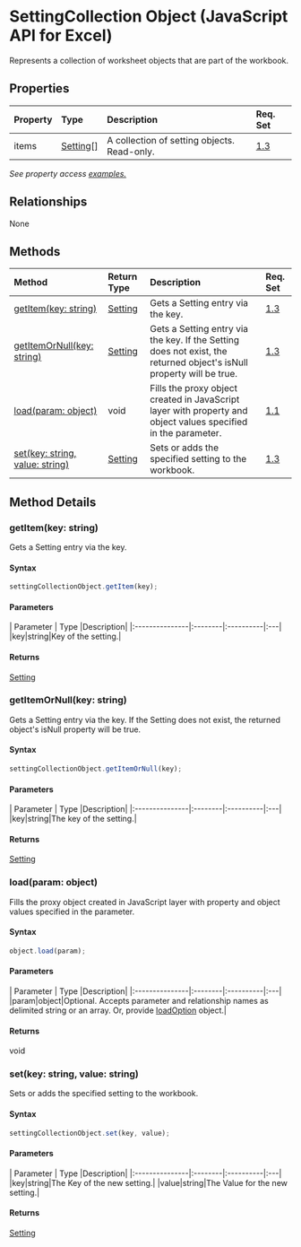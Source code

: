 # SettingCollection Object (JavaScript API for Excel)

Represents a collection of worksheet objects that are part of the workbook.

## Properties

| Property	   | Type	|Description| Req. Set|
|:---------------|:--------|:----------|:----|
|items|[Setting[]](setting.md)|A collection of setting objects. Read-only.|[1.3](../requirement-sets/excel-api-requirement-sets.md)|

_See property access [examples.](#property-access-examples)_

## Relationships
None


## Methods

| Method		   | Return Type	|Description| Req. Set|
|:---------------|:--------|:----------|:----|
|[getItem(key: string)](#getitemkey-string)|[Setting](setting.md)|Gets a Setting entry via the key.|[1.3](../requirement-sets/excel-api-requirement-sets.md)|
|[getItemOrNull(key: string)](#getitemornullkey-string)|[Setting](setting.md)|Gets a Setting entry via the key. If the Setting does not exist, the returned object's isNull property will be true.|[1.3](../requirement-sets/excel-api-requirement-sets.md)|
|[load(param: object)](#loadparam-object)|void|Fills the proxy object created in JavaScript layer with property and object values specified in the parameter.|[1.1](../requirement-sets/excel-api-requirement-sets.md)|
|[set(key: string, value: string)](#setkey-string-value-string)|[Setting](setting.md)|Sets or adds the specified setting to the workbook.|[1.3](../requirement-sets/excel-api-requirement-sets.md)|

## Method Details


### getItem(key: string)
Gets a Setting entry via the key.

#### Syntax
```js
settingCollectionObject.getItem(key);
```

#### Parameters
| Parameter	   | Type	|Description|
|:---------------|:--------|:----------|:---|
|key|string|Key of the setting.|

#### Returns
[Setting](setting.md)

### getItemOrNull(key: string)
Gets a Setting entry via the key. If the Setting does not exist, the returned object's isNull property will be true.

#### Syntax
```js
settingCollectionObject.getItemOrNull(key);
```

#### Parameters
| Parameter	   | Type	|Description|
|:---------------|:--------|:----------|:---|
|key|string|The key of the setting.|

#### Returns
[Setting](setting.md)

### load(param: object)
Fills the proxy object created in JavaScript layer with property and object values specified in the parameter.

#### Syntax
```js
object.load(param);
```

#### Parameters
| Parameter	   | Type	|Description|
|:---------------|:--------|:----------|:---|
|param|object|Optional. Accepts parameter and relationship names as delimited string or an array. Or, provide [loadOption](loadoption.md) object.|

#### Returns
void

### set(key: string, value: string)
Sets or adds the specified setting to the workbook.

#### Syntax
```js
settingCollectionObject.set(key, value);
```

#### Parameters
| Parameter	   | Type	|Description|
|:---------------|:--------|:----------|:---|
|key|string|The Key of the new setting.|
|value|string|The Value for the new setting.|

#### Returns
[Setting](setting.md)
